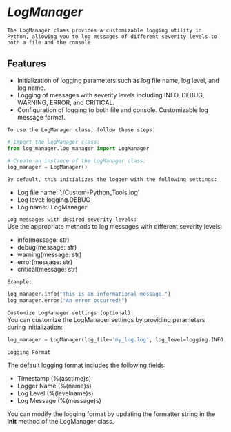 # *LogManager*
`The LogManager class provides a customizable logging utility in Python, allowing you to log messages of different severity levels to both a file and the console.`

## **Features**
- Initialization of logging parameters such as log file name, log level, and log name.
- Logging of messages with severity levels including INFO, DEBUG, WARNING, ERROR, and CRITICAL.
- Configuration of logging to both file and console.
Customizable log message format.

`To use the LogManager class, follow these steps:`

```python
# Import the LogManager class:
from log_manager.log_manager import LogManager

# Create an instance of the LogManager class:
log_manager = LogManager()
```
`By default, this initializes the logger with the following settings:`
- Log file name: './Custom-Python_Tools.log'
- Log level: logging.DEBUG
- Log name: 'LogManager'

`Log messages with desired severity levels:`<br>
Use the appropriate methods to log messages with different severity levels:
- info(message: str)
- debug(message: str)
- warning(message: str)
- error(message: str)
- critical(message: str)

`Example:`
```python
log_manager.info("This is an informational message.")
log_manager.error("An error occurred!")
```

`Customize LogManager settings (optional):`<br>
You can customize the LogManager settings by providing parameters during initialization:

```python
log_manager = LogManager(log_file='my_log.log', log_level=logging.INFO, log_name='MyLogger')
```

 `Logging Format`

The default logging format includes the following fields:

- Timestamp (%(asctime)s)
- Logger Name (%(name)s)
- Log Level (%(levelname)s)
- Log Message (%(message)s)

You can modify the logging format by updating the formatter string in the __init__ method of the LogManager class.